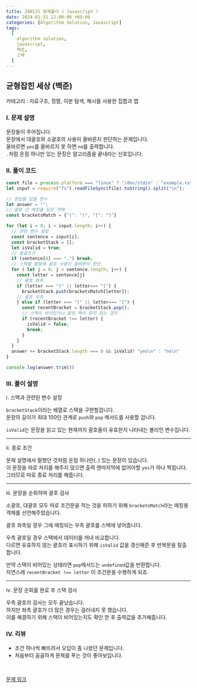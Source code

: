 ```yaml
---
title: 240131 문제풀이 ( Javascript )
date: 2024-01-31 12:00:00 +09:00
categories: [Algorithm Solution, Javascript]
tags:
  [
    algorithm solution,
    javascript,
    백준,
    스택
  ]
---
```


## 균형잡힌 세상 (백준)

카테고리 : 자료구조, 정렬, 이분 탐색, 해시를 사용한 집합과 맵

### <b>Ⅰ. 문제 설명</b>

문장들이 주어집니다.  
문장에서 대괄호와 소괄호의 사용이 올바른지 판단하는 문제입니다.  
올바르면 `yes`를 올바르지 못 하면 `no`를 출력합니다.  
`.`처럼 온점 하나만 있는 문장은 알고리즘을 끝내라는 신호입니다.

### <b>Ⅱ. 풀이 코드</b>

```js
const file = process.platform === "linux" ? "/dev/stdin" : "example.txt";
let input = require("fs").readFileSync(file).toString().split("\n");

// 정답을 담을 변수
let answer = "";
// 괄호 간 매칭을 담은 객체
const bracketsMatch = {"(": ")", "[": "]"}

for (let i = 0; i < input.length; i++) {
  // 관련 변수 설정
  const sentence = input[i];
  const bracketStack = [];
  let isValid = true;
  // 종료조건
  if (sentence[0] === ".") break;
  // 스택을 활용해 괄호 사용이 올바른지 판단
  for ( let j = 0; j < sentence.length; j++) {
    const letter = sentence[j]
    // 괄호 좌측
    if (letter === "(" || letter=== "[") {
      bracketStack.push(bracketsMatch[letter]);
    // 괄호 우측
    } else if (letter === ")" || letter=== "]") {
      const recentBracket = bracketStack.pop();
      // 스택이 비어있거나 괄호 짝이 맞지 않는 경우
      if (recentBracket !== letter) {
        isValid = false;
        break;
      } 
    }
  }
  answer += bracketStack.length === 0 && isValid? "yes\n" : "no\n"
}

console.log(answer.trim())
```

### <b>Ⅲ. 풀이 설명</b>

ⅰ. 스택과 관련된 변수 설정

`bracketStack`이라는 배열로 스택을 구현할겁니다.  
문장의 길이가 최대 100인 관계로 `push`와 `pop` 메서드를 사용할 겁니다.  

`isValid`는 문장을 읽고 있는 현재까지 괄호들이 유효한지 나타내는 불리언 변수입니다.

<hr>

ⅱ. 종료 조건

문제 설명에서 말했던 것처럼 온점 하나만(`.`) 있는 문장이 있습니다.  
이 문장을 따로 처리를 해주지 않으면 출력 맨마지막에 없어야할 `yes`가 하나 찍힙니다.  
그러므로 따로 종료 처리를 해줍니다.

<hr>

ⅲ. 문장을 순회하며 괄호 검사

소괄호, 대괄호 모두 따로 조건문을 적는 것을 피하기 위해 `bracketsMatch`라는 매칭용 객체를 선언해주었습니다.  

괄호 좌측일 경우 그에 매칭되는 우측 괄호를 스택에 넣어줍니다.  

우측 괄호일 경우 스택에서 데이터를 꺼내 비교합니다.  
다르면 유효하지 않는 괄호라 표시하기 위해 `isValid` 값을 갱신해준 후 반복문을 탈출합니다.  

만약 스택이 비어있는 상태라면 `pop`메서드는 `undefined`값을 반환합니다.  
자연스레 `recentBracket !== letter` 이 조건문을 수행하게 되죠.

<hr>

ⅳ. 문장 순회를 완료 후 스택 검사

우측 괄호의 검사는 모두 끝났습니다.  
하지만 좌측 괄호가 더 많은 경우는 걸러내지 못 했습니다.  
이를 해결하기 위해 스택이 비어있는지도 확인 한 후 출력값을 추가해줍니다.  

### <b>Ⅳ. 리뷰</b>

- 조건 하나씩 빠뜨려서 오답이 좀 나왔던 문제입니다.
- 처음부터 꼼꼼하게 문제를 푸는 것이 좋아보입니다.

<br>

[문제 링크](https://www.acmicpc.net/problem/4949)